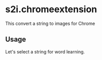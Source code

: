 # s2i.chromeextension

This convert a string to images for Chrome

## Usage

Let's select a string for word learning.

